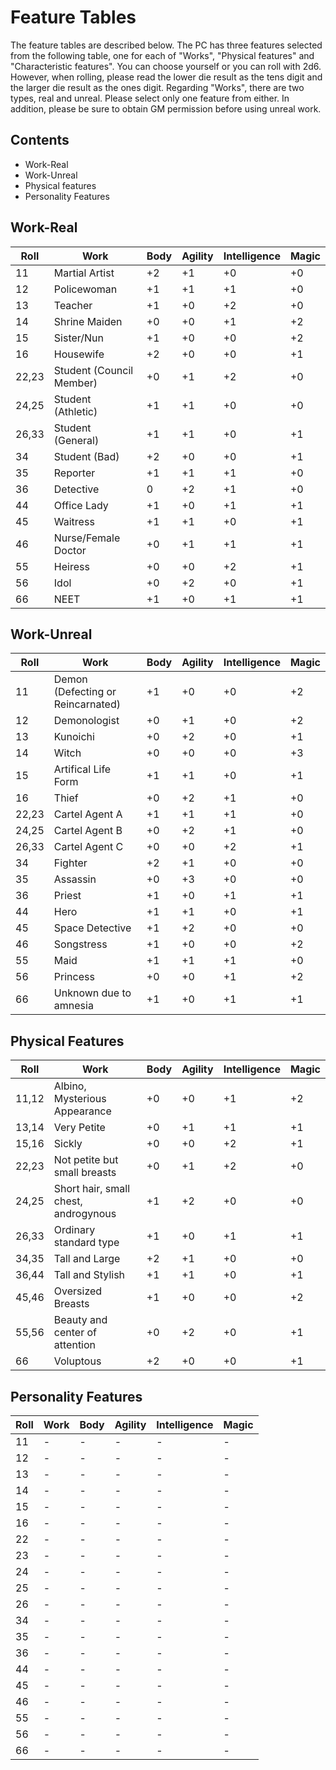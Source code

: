 # Feature Tables

The feature tables are described below. The PC has three features selected from the following table, one for each of "Works", "Physical features" and "Characteristic features". You can choose yourself or you can roll with 2d6. However, when rolling, please read the lower die result as the tens digit and the larger die result as the ones digit. Regarding "Works", there are two types, real and unreal. Please select only one feature from either. In addition, please be sure to obtain GM permission before using unreal work.

## Contents
- Work-Real
- Work-Unreal
- Physical features
- Personality Features

## Work-Real
| Roll | Work | Body | Agility | Intelligence | Magic |
| - | - | - | - | - | - | 
| 11 | Martial Artist | +2 | +1 | +0 | +0 | 
| 12 | Policewoman | +1 | +1 | +1 | +0 | 
| 13 | Teacher | +1 | +0 | +2 | +0 | 
| 14 | Shrine Maiden | +0 | +0 | +1 | +2 | 
| 15 | Sister/Nun | +1 | +0 | +0 | +2 | 
| 16 | Housewife | +2 | +0 | +0 | +1 | 
| 22,23 | Student (Council Member) | +0 | +1 | +2 | +0 | 
| 24,25 | Student (Athletic) | +1 | +1 | +0 | +0 | 
| 26,33 | Student (General) | +1 | +1 | +0 | +1 | 
| 34 | Student (Bad) | +2 | +0 | +0 | +1 | 
| 35 | Reporter | +1 | +1 | +1 | +0 | 
| 36 | Detective | 0 | +2 | +1 | +0 | 
| 44 | Office Lady | +1 | +0 | +1 | +1 | 
| 45 | Waitress | +1 | +1 | +0 | +1 | 
| 46 | Nurse/Female Doctor | +0 | +1 | +1 | +1 | 
| 55 | Heiress | +0 | +0 | +2 | +1 | 
| 56 | Idol | +0 | +2 | +0 | +1 | 
| 66 | NEET | +1 | +0 | +1 | +1 | 

## Work-Unreal
| Roll | Work | Body | Agility | Intelligence | Magic |
| - | - | - | - | - | - | 
| 11 | Demon (Defecting or Reincarnated) | +1 | +0 | +0 | +2 | 
| 12 | Demonologist | +0 | +1 | +0 | +2 | 
| 13 | Kunoichi | +0 | +2 | +0 | +1 | 
| 14 | Witch | +0 | +0 | +0 | +3 | 
| 15 | Artifical Life Form | +1 | +1 | +0 | +1 | 
| 16 | Thief | +0 | +2 | +1 | +0 | 
| 22,23 | Cartel Agent A | +1 | +1 | +1 | +0 | 
| 24,25 | Cartel Agent B | +0 | +2 | +1 | +0 | 
| 26,33 | Cartel Agent C | +0 | +0 | +2 | +1 | 
| 34 | Fighter | +2 | +1 | +0 | +0 | 
| 35 | Assassin | +0 | +3 | +0 | +0 | 
| 36 | Priest | +1 | +0 | +1 | +1 | 
| 44 | Hero | +1 | +1 | +0 | +1 | 
| 45 | Space Detective | +1| +2 | +0 | +0 | 
| 46 | Songstress | +1 | +0 | +0 | +2 | 
| 55 | Maid | +1 | +1 | +1 | +0 | 
| 56 | Princess | +0 | +0 | +1 | +2 | 
| 66 | Unknown due to amnesia | +1 | +0 | +1 | +1 | 

## Physical Features
| Roll | Work | Body | Agility | Intelligence | Magic |
| - | - | - | - | - | - | 
| 11,12 | Albino, Mysterious Appearance | +0 | +0 | +1 | +2 | 
| 13,14 | Very Petite | +0 | +1 | +1 | +1 | 
| 15,16 | Sickly | +0 | +0 | +2 | +1 | 
| 22,23 | Not petite but small breasts | +0 | +1 | +2 | +0 | 
| 24,25 | Short hair, small chest, androgynous | +1 | +2 | +0 | +0 | 
| 26,33 | Ordinary standard type | +1 | +0 | +1 | +1 | 
| 34,35 | Tall and Large | +2 | +1 | +0 | +0 | 
| 36,44 | Tall and Stylish | +1 | +1 | +0 | +1 | 
| 45,46 | Oversized Breasts | +1 | +0 | +0 | +2 | 
| 55,56 | Beauty and center of attention | +0 | +2 | +0 | +1 | 
| 66 | Voluptous | +2 | +0 | +0 | +1 | 

## Personality Features
| Roll | Work | Body | Agility | Intelligence | Magic |
| - | - | - | - | - | - | 
| 11 | - | - | - | - | - | 
| 12 | - | - | - | - | - | 
| 13 | - | - | - | - | - | 
| 14 | - | - | - | - | - | 
| 15 | - | - | - | - | - | 
| 16 | - | - | - | - | - | 
| 22 | - | - | - | - | - | 
| 23 | - | - | - | - | - | 
| 24 | - | - | - | - | - | 
| 25 | - | - | - | - | - | 
| 26 | - | - | - | - | - | 
| 34 | - | - | - | - | - | 
| 35 | - | - | - | - | - | 
| 36 | - | - | - | - | - | 
| 44 | - | - | - | - | - | 
| 45 | - | - | - | - | - | 
| 46 | - | - | - | - | - | 
| 55 | - | - | - | - | - | 
| 56 | - | - | - | - | - | 
| 66 | - | - | - | - | - | 
